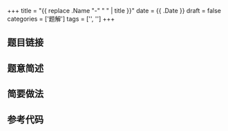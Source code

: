 +++
title = "{{ replace .Name "-" " " | title }}"
date = {{ .Date }}
draft = false
categories = ['题解']
tags = ['', '']
+++

## 题目链接



## 题意简述



<!--more-->

## 简要做法



## 参考代码

```cpp

```
